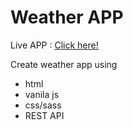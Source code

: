 # Weather APP

Live APP : [Click here!](https://neil-gorski.github.io/weather-app/)

Create weather app using

- html
- vanila js
- css/sass
- REST API
